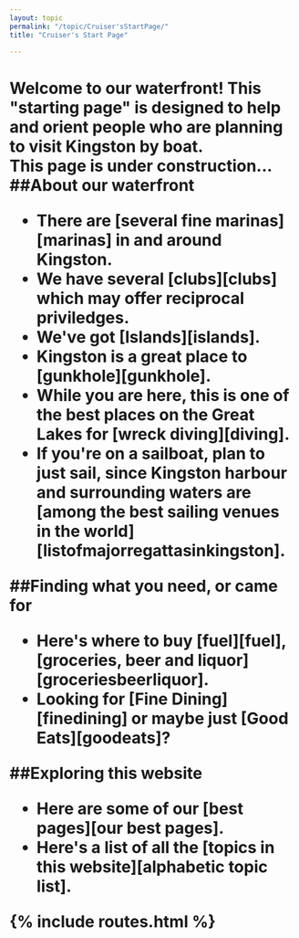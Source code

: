 ```yaml
---
layout: topic
permalink: "/topic/Cruiser'sStartPage/"
title: "Cruiser's Start Page"

---
```


<h1>Welcome to our waterfront!</a>
This "starting page" is designed to help and orient people who are planning to visit Kingston by boat.

<div class="backgroundcomment">This page is under construction...</div>
##About our waterfront</a>
<ul>
<li> There are [several fine marinas][marinas] in and around Kingston.
<li> We have several [clubs][clubs] which may offer reciprocal priviledges.
<li> We've got [Islands][islands].
<li> Kingston is a great place to [gunkhole][gunkhole].
<li> While you are here, this is one of the best places on the Great Lakes for [wreck diving][diving].
<li> If you're on a sailboat, plan to just sail, since Kingston harbour and surrounding waters are [among the best sailing venues in the world][listofmajorregattasinkingston].
</ul>


##Finding what you need, or came for
<ul>
<li> Here's where to buy [fuel][fuel], [groceries, beer and liquor][groceriesbeerliquor].
<li> Looking for [Fine Dining][finedining] or maybe just [Good Eats][goodeats]?
</ul>


##Exploring this website
<ul>
<li> Here are some of our [best pages][our best pages].
<li> Here's a list of all the [topics in this website][alphabetic topic list].
</ul>

{% include routes.html %}
